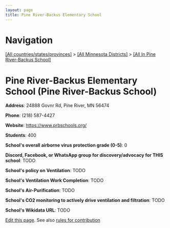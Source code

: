 ```yaml
---
layout: page
title: Pine River-Backus Elementary School
---
```

# Navigation

[[All countries/states/provinces]](../../..) > [[All Minnesota Districts]](../..) > [[All In Pine River-Backus School]](..)

# Pine River-Backus Elementary School (Pine River-Backus School)

**Address**: 24888 Govnr Rd, Pine River, MN 56474

**Phone**: (218) 587-4427

**Website**: <https://www.prbschools.org/>

**Students**: 400

**School's overall airborne virus protection grade (0-5)**: 0

**Discord, Facebook, or WhatsApp group for discovery/advocacy for THIS school**: TODO

**School's policy on Ventilation**: TODO

**School's Ventilation Work Completion**: TODO

**School's Air-Purification**: TODO

**School's CO2 monitoring to actively drive ventilation and filtration**: TODO

**School's Wikidata URL**: TODO


[Edit this page](https://github.com/ventilate-schools/MN/edit/main/./Pine_River-Backus_School/Pine_River-Backus_Elementary_School.md). See also [rules for contribution](../../../contribution-rules/)